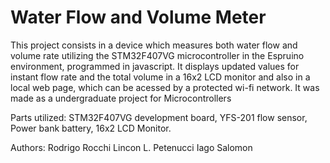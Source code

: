 # Water Flow and Volume Meter

This project consists in a device which measures both water flow and volume rate utilizing the STM32F407VG microcontroller in the Espruino environment, programmed in javascript. It displays updated values for instant flow rate and the total volume in a 16x2 LCD monitor and also in a local web page, which can be acessed by a protected wi-fi network. It was made as a undergraduate project for Microcontrollers

Parts utilized:
STM32F407VG development board, YFS-201 flow sensor, Power bank battery, 16x2 LCD Monitor.

Authors:
Rodrigo Rocchi
Lincon L. Petenucci
Iago Salomon
